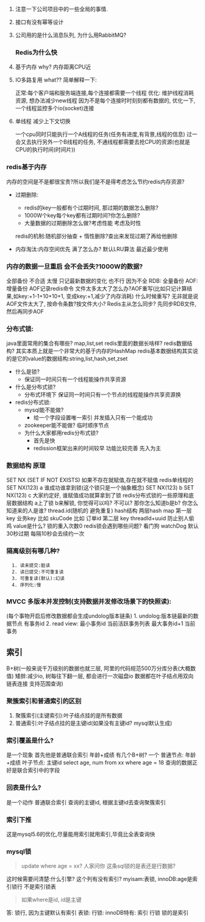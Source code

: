 1. 注意一下公司项目中的一些全局的事情.

2. 接口有没有幂等设计

3. 公司用的是什么消息队列, 为什么用RabbitMQ?
   
   ### Redis为什么快

4. 基于内存 why? 内存距离CPU近

5. IO多路复用 what?? 简单解释一下:
   
    正常:每个客户端和服务端连接,每个连接都需要一个线程
   优化: 维护线程消耗资源, 想办法减少new线程
   因为不是每个连接时时刻刻都有数据的, 优化一下,一个线程监控多个io(socket)连接

6. 单线程 减少上下文切换
   
    一个cpu同时只能执行一个A线程的任务(任务有进度,有背景,线程的信息)
   过一会又去执行另外一个B线程的任务, 不通线程都需要去抢CPU的资源(也就是CPU的执行时间(时间片))

### redis基于内存

内存的空间是不是都很宝贵?所以我们是不是得考虑怎么节约redis内存资源?

- 过期删除:
  
  - redis的key一般都有个过期时间, 那过期的数据怎么删除?
  - 1000W个key每个key都有过期时间?你怎么删除?
  - 大量数据的过期删除怎么做?考虑性能 考虑及时性
  
  redis的机制:随机部分抽查 + 惰性删除?查出来发现过期了再给他删除

- 内存淘汰:内存空间优先 满了怎么办? 默认LRU算法 最近最少使用

### 内存的数据一旦重启 会不会丢失?1000W的数据?

全部备份 不合适 太慢
只记最新数据的变化 也不行 因为不全
RDB: 全量备份
AOF: 增量备份 AOF记录redis命令 文件太多太大了怎么办?AOF重写(比如只记计算结果,如key:+1-1+10+10+1, 变成key:+1,减少了内存消耗)
什么时候重写? 无非就是说AOF文件太大了, 按命令条数?按文件大小?
Redis主从怎么同步? 先同步RDB文件, 然后再同步AOF

### 分布式锁:

java里面常用的集合有哪些?
map,list,set
redis里面的数据长啥样?
redis数据结构? 其实本质上就是一个非常大的基于内存的HashMap
redis基本数据结构其实说的是它的value的数据结构:string,list,hash,set,zset

- 什么是锁? 
  - 保证同一时间只有一个线程能操作共享资源
- 什么是分布式锁?
  - 分布式环境下 保证同一时间只有一个节点的线程能操作共享资源换
- redis分布式锁:
  - mysql能不能做?
    - 给一个字段设置唯一索引 并发插入只有一个能成功
  - zookeeper能不能做? 临时顺序节点
  - 为什么大家都用redis分布式锁?
    - 首先是快
    - redission框架出来的时间较早 功能比较完善 先入为主

### 数据结构 原理

SET NX (SET IF NOT EXISTS) 
如果不存在就赋值,存在就不赋值
redis单线程的
SET NX(123) a 谁成功谁拿到锁(这个锁只是一个抽象概念)
SET NX(123) b
SET NX(123) c
大家约定好, 谁赋值成功就算拿到了锁
redis分布式锁的一些原理和底层数据结构
a上了锁
b来解锁, 你觉得可以吗? 不可以? 那你怎么知道b是b?
你怎么知道来的人是谁?
thread.id(随机的 避免重复)
hash结构 两层hash map
第一层 key 业务key 比如 skuCode  比如 订单id
第二层 key threadId+uuid 防止别人偷鸡 
value是什么? 锁的重入次数0
redis锁会遇到哪些问题?
看门狗 watchDog
默认30秒过期 每隔10秒会去续约一次

### 隔离级别有哪几种?

      1. 读未提交:脏读
      2. 读已提交:不可重复读
      3. 可重复读(默认):幻读
      4. 序列化:慢

### MVCC 多版本并发控制(支持数据并发修改场景下的快照读):

  (每个事物开启后修改数据都会生成undolog版本链条)
      1. undolog:版本链最新的数据节点 有事务id
      2. read view: 最小事务id 当前活跃事务列表 最大事务id+1 当前事务

## 索引

B+树(一般来说千万级别的数据也就三层, 阿里的代码规范500万分库分表(大概数值)
矮胖:减少io, 树每往下翻一层, 都会进行一次磁盘io
数据都在叶子结点用双向链表连接 支持范围查询)

### 聚簇索引和普通索引的区别

1. 聚簇索引(主键索引):叶子结点挂的是所有数据
2. 普通索引:叶子结点挂的是主键id(如果没有主键id? mysql默认生成)

### 索引覆盖是什么?

是一个现象
首先他是普通联合索引 年龄+成绩
有几个B+树? 一个
普通节点: 年龄+成绩
叶子节点: 主键id
select age, num from xx where age = 18
查询的数据正好是联合索引中的字段

### 回表是什么?

是一个动作
普通联合索引 查询的主键id, 根据主键id去查询聚簇索引

### 索引下推

这是mysql5.6的优化,尽量能用索引就用索引,毕竟比全表查询快

### mysql锁

> update where age = xx?
> 人家问你 这条sql锁的是表还是行数据?

这时候需要问清楚:什么引擎? 这个列有没有索引? myisam:表锁, innoDB:age是索引锁行 不是索引锁表

> 如果where是id, id是主键

答: 锁行, 因为主键默认有索引
表锁:
行锁: innoDB特有: 索引 行锁 锁的是索引
